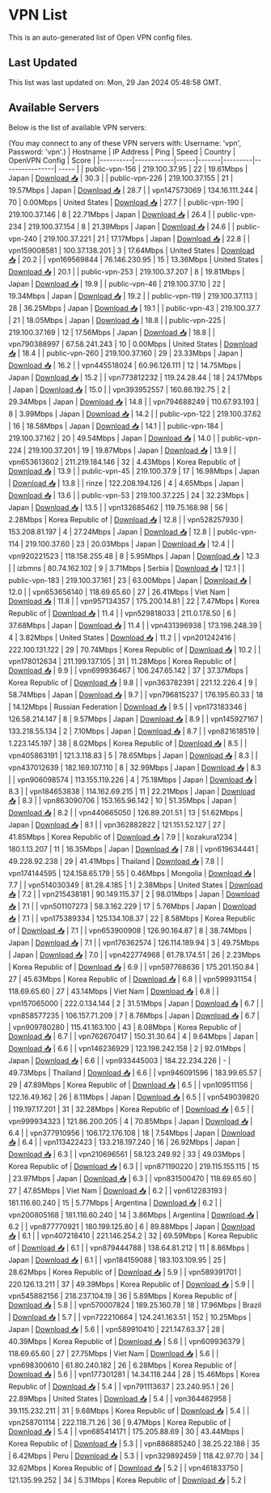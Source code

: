 # VPN List

This is an auto-generated list of Open VPN config files.

## Last Updated

This list was last updated on: Mon, 29 Jan 2024 05:48:58 GMT.

## Available Servers

Below is the list of available VPN servers:

(You may connect to any of these VPN servers with: Username: 'vpn', Password: 'vpn'.)
| Hostname | IP Address | Ping | Speed | Country | OpenVPN Config | Score |
|----------|------------|------|-------|---------|----------------| ----- |
| public-vpn-156 | 219.100.37.95 | 22 | 19.61Mbps | Japan | [Download 📥](./configs/server_0_JP.ovpn) | 30.3 |
| public-vpn-226 | 219.100.37.155 | 21 | 19.57Mbps | Japan | [Download 📥](./configs/server_1_JP.ovpn) | 28.7 |
| vpn147573069 | 134.16.111.244 | 70 | 0.00Mbps | United States | [Download 📥](./configs/server_2_US.ovpn) | 27.7 |
| public-vpn-190 | 219.100.37.146 | 8 | 22.71Mbps | Japan | [Download 📥](./configs/server_3_JP.ovpn) | 26.4 |
| public-vpn-234 | 219.100.37.154 | 8 | 21.39Mbps | Japan | [Download 📥](./configs/server_4_JP.ovpn) | 24.6 |
| public-vpn-240 | 219.100.37.221 | 21 | 17.17Mbps | Japan | [Download 📥](./configs/server_5_JP.ovpn) | 22.8 |
| vpn159008581 | 100.37.138.201 | 3 | 17.64Mbps | United States | [Download 📥](./configs/server_6_US.ovpn) | 20.2 |
| vpn169569844 | 76.146.230.95 | 15 | 13.36Mbps | United States | [Download 📥](./configs/server_7_US.ovpn) | 20.1 |
| public-vpn-253 | 219.100.37.207 | 8 | 19.81Mbps | Japan | [Download 📥](./configs/server_8_JP.ovpn) | 19.9 |
| public-vpn-46 | 219.100.37.10 | 22 | 19.34Mbps | Japan | [Download 📥](./configs/server_9_JP.ovpn) | 19.2 |
| public-vpn-119 | 219.100.37.113 | 28 | 36.25Mbps | Japan | [Download 📥](./configs/server_10_JP.ovpn) | 19.1 |
| public-vpn-43 | 219.100.37.7 | 21 | 18.05Mbps | Japan | [Download 📥](./configs/server_11_JP.ovpn) | 18.8 |
| public-vpn-225 | 219.100.37.169 | 12 | 17.56Mbps | Japan | [Download 📥](./configs/server_12_JP.ovpn) | 18.8 |
| vpn790388997 | 67.58.241.243 | 10 | 0.00Mbps | United States | [Download 📥](./configs/server_13_US.ovpn) | 18.4 |
| public-vpn-260 | 219.100.37.160 | 29 | 23.33Mbps | Japan | [Download 📥](./configs/server_14_JP.ovpn) | 16.2 |
| vpn445518024 | 60.96.126.111 | 12 | 14.75Mbps | Japan | [Download 📥](./configs/server_15_JP.ovpn) | 15.2 |
| vpn773812232 | 119.24.28.44 | 18 | 24.17Mbps | Japan | [Download 📥](./configs/server_16_JP.ovpn) | 15.0 |
| vpn393952557 | 160.86.192.75 | 2 | 29.34Mbps | Japan | [Download 📥](./configs/server_17_JP.ovpn) | 14.8 |
| vpn794688249 | 110.67.93.193 | 8 | 3.99Mbps | Japan | [Download 📥](./configs/server_18_JP.ovpn) | 14.2 |
| public-vpn-122 | 219.100.37.62 | 16 | 18.58Mbps | Japan | [Download 📥](./configs/server_19_JP.ovpn) | 14.1 |
| public-vpn-184 | 219.100.37.162 | 20 | 49.54Mbps | Japan | [Download 📥](./configs/server_20_JP.ovpn) | 14.0 |
| public-vpn-224 | 219.100.37.201 | 19 | 19.87Mbps | Japan | [Download 📥](./configs/server_21_JP.ovpn) | 13.9 |
| vpn653613602 | 211.219.184.146 | 32 | 4.43Mbps | Korea Republic of | [Download 📥](./configs/server_22_KR.ovpn) | 13.9 |
| public-vpn-45 | 219.100.37.9 | 17 | 16.98Mbps | Japan | [Download 📥](./configs/server_23_JP.ovpn) | 13.8 |
| rinze | 122.208.194.126 | 4 | 4.65Mbps | Japan | [Download 📥](./configs/server_24_JP.ovpn) | 13.6 |
| public-vpn-53 | 219.100.37.225 | 24 | 32.23Mbps | Japan | [Download 📥](./configs/server_25_JP.ovpn) | 13.5 |
| vpn132685462 | 119.75.168.98 | 56 | 2.28Mbps | Korea Republic of | [Download 📥](./configs/server_26_KR.ovpn) | 12.8 |
| vpn528257930 | 153.208.81.197 | 4 | 27.24Mbps | Japan | [Download 📥](./configs/server_27_JP.ovpn) | 12.8 |
| public-vpn-114 | 219.100.37.60 | 23 | 20.03Mbps | Japan | [Download 📥](./configs/server_28_JP.ovpn) | 12.4 |
| vpn920221523 | 118.158.255.48 | 8 | 5.95Mbps | Japan | [Download 📥](./configs/server_29_JP.ovpn) | 12.3 |
| izbmns | 80.74.162.102 | 9 | 3.71Mbps | Serbia | [Download 📥](./configs/server_30_RS.ovpn) | 12.1 |
| public-vpn-183 | 219.100.37.161 | 23 | 63.00Mbps | Japan | [Download 📥](./configs/server_31_JP.ovpn) | 12.0 |
| vpn653656140 | 118.69.65.60 | 27 | 26.41Mbps | Viet Nam | [Download 📥](./configs/server_32_VN.ovpn) | 11.8 |
| vpn957134357 | 175.200.14.81 | 22 | 7.47Mbps | Korea Republic of | [Download 📥](./configs/server_33_KR.ovpn) | 11.4 |
| vpn529818033 | 211.0.178.50 | 6 | 37.68Mbps | Japan | [Download 📥](./configs/server_34_JP.ovpn) | 11.4 |
| vpn431396938 | 173.198.248.39 | 4 | 3.82Mbps | United States | [Download 📥](./configs/server_35_US.ovpn) | 11.2 |
| vpn201242416 | 222.100.131.122 | 29 | 70.74Mbps | Korea Republic of | [Download 📥](./configs/server_36_KR.ovpn) | 10.2 |
| vpn178012634 | 211.199.137.105 | 31 | 11.28Mbps | Korea Republic of | [Download 📥](./configs/server_37_KR.ovpn) | 9.9 |
| vpn699936467 | 106.247.65.142 | 37 | 37.37Mbps | Korea Republic of | [Download 📥](./configs/server_38_KR.ovpn) | 9.8 |
| vpn363782391 | 221.12.226.4 | 9 | 58.74Mbps | Japan | [Download 📥](./configs/server_39_JP.ovpn) | 9.7 |
| vpn796815237 | 176.195.60.33 | 18 | 14.12Mbps | Russian Federation | [Download 📥](./configs/server_40_RU.ovpn) | 9.5 |
| vpn173183346 | 126.58.214.147 | 8 | 9.57Mbps | Japan | [Download 📥](./configs/server_41_JP.ovpn) | 8.9 |
| vpn145927167 | 133.218.55.134 | 2 | 7.10Mbps | Japan | [Download 📥](./configs/server_42_JP.ovpn) | 8.7 |
| vpn821618519 | 1.223.145.197 | 38 | 8.02Mbps | Korea Republic of | [Download 📥](./configs/server_43_KR.ovpn) | 8.5 |
| vpn405863191 | 121.3.118.83 | 5 | 78.65Mbps | Japan | [Download 📥](./configs/server_44_JP.ovpn) | 8.3 |
| vpn437012639 | 182.169.107.110 | 8 | 32.99Mbps | Japan | [Download 📥](./configs/server_45_JP.ovpn) | 8.3 |
| vpn906098574 | 113.155.119.226 | 4 | 75.18Mbps | Japan | [Download 📥](./configs/server_46_JP.ovpn) | 8.3 |
| vpn184653838 | 114.162.69.215 | 11 | 22.21Mbps | Japan | [Download 📥](./configs/server_47_JP.ovpn) | 8.3 |
| vpn863090706 | 153.165.96.142 | 10 | 51.35Mbps | Japan | [Download 📥](./configs/server_48_JP.ovpn) | 8.2 |
| vpn440665050 | 126.89.201.51 | 13 | 51.62Mbps | Japan | [Download 📥](./configs/server_49_JP.ovpn) | 8.1 |
| vpn362882822 | 121.151.52.127 | 27 | 41.85Mbps | Korea Republic of | [Download 📥](./configs/server_50_KR.ovpn) | 7.9 |
| kozakura1234 | 180.1.13.207 | 11 | 16.35Mbps | Japan | [Download 📥](./configs/server_51_JP.ovpn) | 7.8 |
| vpn619634441 | 49.228.92.238 | 29 | 41.41Mbps | Thailand | [Download 📥](./configs/server_52_TH.ovpn) | 7.8 |
| vpn174144595 | 124.158.65.179 | 55 | 0.46Mbps | Mongolia | [Download 📥](./configs/server_53_MN.ovpn) | 7.7 |
| vpn514030349 | 81.28.4.185 | 1 | 2.38Mbps | United States | [Download 📥](./configs/server_54_US.ovpn) | 7.2 |
| vpn215438181 | 90.149.115.37 | 2 | 98.01Mbps | Japan | [Download 📥](./configs/server_55_JP.ovpn) | 7.1 |
| vpn501107273 | 58.3.162.229 | 17 | 5.76Mbps | Japan | [Download 📥](./configs/server_56_JP.ovpn) | 7.1 |
| vpn175389334 | 125.134.108.37 | 22 | 8.58Mbps | Korea Republic of | [Download 📥](./configs/server_57_KR.ovpn) | 7.1 |
| vpn653900908 | 126.90.164.87 | 8 | 38.74Mbps | Japan | [Download 📥](./configs/server_58_JP.ovpn) | 7.1 |
| vpn176362574 | 126.114.189.94 | 3 | 49.75Mbps | Japan | [Download 📥](./configs/server_59_JP.ovpn) | 7.0 |
| vpn422774968 | 61.78.174.51 | 26 | 2.23Mbps | Korea Republic of | [Download 📥](./configs/server_60_KR.ovpn) | 6.9 |
| vpn597768636 | 175.201.150.84 | 27 | 45.63Mbps | Korea Republic of | [Download 📥](./configs/server_61_KR.ovpn) | 6.8 |
| vpn599931154 | 118.69.65.60 | 27 | 43.14Mbps | Viet Nam | [Download 📥](./configs/server_62_VN.ovpn) | 6.8 |
| vpn157065000 | 222.0.134.144 | 2 | 31.51Mbps | Japan | [Download 📥](./configs/server_63_JP.ovpn) | 6.7 |
| vpn858577235 | 106.157.71.209 | 7 | 8.76Mbps | Japan | [Download 📥](./configs/server_64_JP.ovpn) | 6.7 |
| vpn909780280 | 115.41.163.100 | 43 | 8.08Mbps | Korea Republic of | [Download 📥](./configs/server_65_KR.ovpn) | 6.7 |
| vpn762670417 | 150.31.30.64 | 4 | 9.64Mbps | Japan | [Download 📥](./configs/server_66_JP.ovpn) | 6.6 |
| vpn146236929 | 123.198.242.158 | 2 | 92.01Mbps | Japan | [Download 📥](./configs/server_67_JP.ovpn) | 6.6 |
| vpn933445003 | 184.22.234.226 | - | 49.73Mbps | Thailand | [Download 📥](./configs/server_68_TH.ovpn) | 6.6 |
| vpn946091596 | 183.99.65.57 | 29 | 47.89Mbps | Korea Republic of | [Download 📥](./configs/server_69_KR.ovpn) | 6.5 |
| vpn109511156 | 122.16.49.162 | 26 | 8.11Mbps | Japan | [Download 📥](./configs/server_70_JP.ovpn) | 6.5 |
| vpn549039820 | 119.197.17.201 | 31 | 32.28Mbps | Korea Republic of | [Download 📥](./configs/server_71_KR.ovpn) | 6.5 |
| vpn999934323 | 121.86.200.205 | 4 | 70.85Mbps | Japan | [Download 📥](./configs/server_72_JP.ovpn) | 6.4 |
| vpn377910956 | 106.172.176.108 | 18 | 7.54Mbps | Japan | [Download 📥](./configs/server_73_JP.ovpn) | 6.4 |
| vpn113422423 | 133.218.197.240 | 16 | 26.92Mbps | Japan | [Download 📥](./configs/server_74_JP.ovpn) | 6.3 |
| vpn210696561 | 58.123.249.92 | 33 | 49.03Mbps | Korea Republic of | [Download 📥](./configs/server_75_KR.ovpn) | 6.3 |
| vpn871190220 | 219.115.155.115 | 15 | 23.97Mbps | Japan | [Download 📥](./configs/server_76_JP.ovpn) | 6.3 |
| vpn831500470 | 118.69.65.60 | 27 | 47.85Mbps | Viet Nam | [Download 📥](./configs/server_77_VN.ovpn) | 6.2 |
| vpn612283193 | 181.116.60.240 | 15 | 5.77Mbps | Argentina | [Download 📥](./configs/server_78_AR.ovpn) | 6.2 |
| vpn200805168 | 181.116.60.240 | 14 | 3.86Mbps | Argentina | [Download 📥](./configs/server_79_AR.ovpn) | 6.2 |
| vpn877770921 | 180.199.125.80 | 6 | 89.88Mbps | Japan | [Download 📥](./configs/server_80_JP.ovpn) | 6.1 |
| vpn407218410 | 221.146.254.2 | 32 | 69.59Mbps | Korea Republic of | [Download 📥](./configs/server_81_KR.ovpn) | 6.1 |
| vpn879444788 | 138.64.81.212 | 11 | 8.86Mbps | Japan | [Download 📥](./configs/server_82_JP.ovpn) | 6.1 |
| vpn184159088 | 183.103.109.95 | 25 | 28.62Mbps | Korea Republic of | [Download 📥](./configs/server_83_KR.ovpn) | 5.9 |
| vpn589391701 | 220.126.13.211 | 37 | 49.39Mbps | Korea Republic of | [Download 📥](./configs/server_84_KR.ovpn) | 5.9 |
| vpn545882156 | 218.237.104.19 | 36 | 5.89Mbps | Korea Republic of | [Download 📥](./configs/server_85_KR.ovpn) | 5.8 |
| vpn570007824 | 189.25.160.78 | 18 | 17.96Mbps | Brazil | [Download 📥](./configs/server_86_BR.ovpn) | 5.7 |
| vpn722210664 | 124.241.163.51 | 152 | 10.25Mbps | Japan | [Download 📥](./configs/server_87_JP.ovpn) | 5.6 |
| vpn589910410 | 221.147.63.37 | 28 | 40.39Mbps | Korea Republic of | [Download 📥](./configs/server_88_KR.ovpn) | 5.6 |
| vpn609936379 | 118.69.65.60 | 27 | 27.75Mbps | Viet Nam | [Download 📥](./configs/server_89_VN.ovpn) | 5.6 |
| vpn698300610 | 61.80.240.182 | 26 | 6.28Mbps | Korea Republic of | [Download 📥](./configs/server_90_KR.ovpn) | 5.6 |
| vpn177301281 | 14.34.118.244 | 28 | 15.46Mbps | Korea Republic of | [Download 📥](./configs/server_91_KR.ovpn) | 5.4 |
| vpn791113637 | 23.240.95.1 | 26 | 22.89Mbps | United States | [Download 📥](./configs/server_92_US.ovpn) | 5.4 |
| vpn364462958 | 39.115.232.211 | 31 | 9.68Mbps | Korea Republic of | [Download 📥](./configs/server_93_KR.ovpn) | 5.4 |
| vpn258701114 | 222.118.71.26 | 36 | 9.47Mbps | Korea Republic of | [Download 📥](./configs/server_94_KR.ovpn) | 5.4 |
| vpn685414171 | 175.205.88.69 | 30 | 43.44Mbps | Korea Republic of | [Download 📥](./configs/server_95_KR.ovpn) | 5.3 |
| vpn886885240 | 38.25.22.188 | 35 | 6.42Mbps | Peru | [Download 📥](./configs/server_96_PE.ovpn) | 5.3 |
| vpn329892459 | 118.42.97.70 | 34 | 32.62Mbps | Korea Republic of | [Download 📥](./configs/server_97_KR.ovpn) | 5.2 |
| vpn461833750 | 121.135.99.252 | 34 | 5.31Mbps | Korea Republic of | [Download 📥](./configs/server_98_KR.ovpn) | 5.2 |
